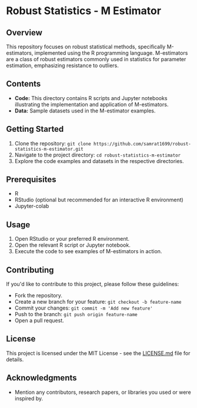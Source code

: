 # Robust Statistics - M Estimator

## Overview
This repository focuses on robust statistical methods, specifically M-estimators, implemented using the R programming language. M-estimators are a class of robust estimators commonly used in statistics for parameter estimation, emphasizing resistance to outliers.

## Contents
- **Code:** This directory contains R scripts and Jupyter notebooks illustrating the implementation and application of M-estimators.
- **Data:** Sample datasets used in the M-estimator examples.

## Getting Started
1. Clone the repository: `git clone https://github.com/samrat1699/robust-statistics-m-estimator.git`
2. Navigate to the project directory: `cd robust-statistics-m-estimator`
3. Explore the code examples and datasets in the respective directories.

## Prerequisites
- R 
- RStudio (optional but recommended for an interactive R environment)
- Jupyter-colab

## Usage
1. Open RStudio or your preferred R environment.
2. Open the relevant R script or Jupyter notebook.
3. Execute the code to see examples of M-estimators in action.


## Contributing
If you'd like to contribute to this project, please follow these guidelines:
- Fork the repository.
- Create a new branch for your feature: `git checkout -b feature-name`
- Commit your changes: `git commit -m 'Add new feature'`
- Push to the branch: `git push origin feature-name`
- Open a pull request.

## License
This project is licensed under the MIT License - see the [LICENSE.md](LICENSE.md) file for details.

## Acknowledgments
- Mention any contributors, research papers, or libraries you used or were inspired by.
